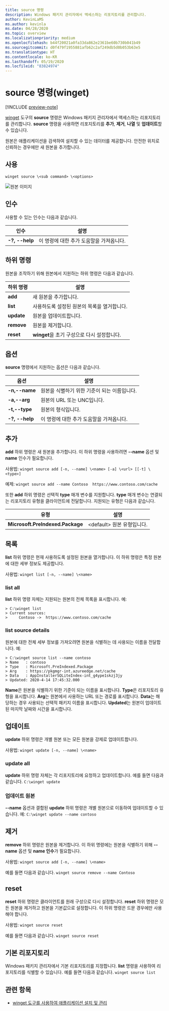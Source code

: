 ```yaml
---
title: source 명령
description: Windows 패키지 관리자에서 액세스하는 리포지토리를 관리합니다.
author: KevinLaMS
ms.author: kevinla
ms.date: 04/28/2020
ms.topic: overview
ms.localizationpriority: medium
ms.openlocfilehash: b44f20021a0fa33da862e2361be60b730b041b49
ms.sourcegitcommit: d0f479f1955881afb62c2af249db5d0b053b63e5
ms.translationtype: HT
ms.contentlocale: ko-KR
ms.lasthandoff: 05/19/2020
ms.locfileid: "83824974"
---
```

# <a name="source-command-winget"></a>source 명령(winget)

[!INCLUDE [preview-note](../../includes/package-manager-preview.md)]

[winget](index.md) 도구의 **source** 명령은 Windows 패키지 관리자에서 액세스하는 리포지토리를 관리합니다. **source** 명령을 사용하면 리포지토리를 **추가**, **제거**, **나열** 및 **업데이트**할 수 있습니다.

원본은 애플리케이션을 검색하여 설치할 수 있는 데이터를 제공합니다. 안전한 위치로 신뢰하는 경우에만 새 원본을 추가합니다.

## <a name="usage"></a>사용

`winget source \<sub command> \<options>`

![원본 이미지](images\source.png)

## <a name="arguments"></a>인수

사용할 수 있는 인수는 다음과 같습니다.

| 인수  | 설명 |
|--------------|-------------|
| **-?, --help** |  이 명령에 대한 추가 도움말을 가져옵니다. |

## <a name="sub-commands"></a>하위 명령

원본을 조작하기 위해 원본에서 지원하는 하위 명령은 다음과 같습니다.

| 하위 명령  | 설명 |
|--------------|-------------|
|  **add** |  새 원본을 추가합니다. |
|  **list** | 사용하도록 설정된 원본의 목록을 열거합니다. |
|  **update** | 원본을 업데이트합니다. |
|  **remove** | 원본을 제거합니다. |
|  **reset** | **winget**을 초기 구성으로 다시 설정합니다.  |

## <a name="options"></a>옵션

**source** 명령에서 지원하는 옵션은 다음과 같습니다.

| 옵션  | 설명 |
|--------------|-------------|
|  **-n,--name** | 원본을 식별하기 위한 기준이 되는 이름입니다. |
|  **-a,--arg** | 원본의 URL 또는 UNC입니다. |
|  **-t,--type** | 원본의 형식입니다. |
| **-?, --help** |  이 명령에 대한 추가 도움말을 가져옵니다. |

## <a name="add"></a>추가

**add** 하위 명령은 새 원본을 추가합니다. 이 하위 명령을 사용하려면 **--name** 옵션 및 **name** 인수가 필요합니다.

사용법: `winget source add [-n, --name] \<name> [-a] \<url> [[-t] \<type>]`

예제: `winget source add --name Contoso  https://www.contoso.com/cache`

또한 **add** 하위 명령은 선택적 **type** 매개 변수를 지원합니다. **type** 매개 변수는 연결되는 리포지토리 유형을 클라이언트에 전달합니다. 지원되는 유형은 다음과 같습니다.

| 유형  | 설명 |
|--------------|-------------|
| **Microsoft.PreIndexed.Package** | \<default> 원본 유형입니다. |

## <a name="list"></a>목록

**list** 하위 명령은 현재 사용하도록 설정된 원본을 열거합니다. 이 하위 명령은 특정 원본에 대한 세부 정보도 제공합니다.

사용법: `winget list [-n, --name] \<name>`

### <a name="list-all"></a>list all

**list** 하위 명령 자체는 지원되는 원본의 전체 목록을 표시합니다. 예:

```CMD
> C:\winget list
> Current sources:
>     Contoso ->  https://www.contoso.com/cache
```

### <a name="list-source-details"></a>list source details

원본에 대한 전체 세부 정보를 가져오려면 원본을 식별하는 데 사용되는 이름을 전달합니다. 예:

```CMD
> C:\winget source list --name contoso  
> Name   : contoso  
> Type   : Microsoft.PreIndexed.Package  
> Arg    : https://pkgmgr-int.azureedge.net/cache  
> Data   : AppInstallerSQLiteIndex-int_g4ype1skzj3jy  
> Updated: 2020-4-14 17:45:32.000
```

**Name**은 원본을 식별하기 위한 기준이 되는 이름을 표시합니다.
**Type**은 리포지토리 유형을 표시합니다.
**Arg**는 원본에서 사용하는 URL 또는 경로를 표시합니다.
**Data**는 해당하는 경우 사용되는 선택적 패키지 이름을 표시합니다.
**Updated**는 원본이 업데이트된 마지막 날짜와 시간을 표시합니다.

## <a name="update"></a>업데이트

**update** 하위 명령은 개별 원본 또는 모든 원본을 강제로 업데이트합니다.

사용법: `winget update [-n, --name] \<name>`

### <a name="update-all"></a>update all

**update** 하위 명령 자체는 각 리포지토리에 요청하고 업데이트합니다. 예를 들면 다음과 같습니다. `C:\winget update`

### <a name="update-source"></a>업데이트 원본

**--name** 옵션과 결합된 **update** 하위 명령은 개별 원본으로 이동하여 업데이트할 수 있습니다. 예: `C:\winget update --name contoso`

## <a name="remove"></a>제거

**remove** 하위 명령은 원본을 제거합니다. 이 하위 명령에는 원본을 식별하기 위해  **--name** 옵션 및 **name 인수**가 필요합니다.

사용법: `winget source add [-n, --name] \<name>`

예를 들면 다음과 같습니다. `winget source remove --name Contoso`

## <a name="reset"></a>reset

**reset** 하위 명령은 클라이언트를 원래 구성으로 다시 설정합니다. **reset** 하위 명령은 모든 원본을 제거하고 원본을 기본값으로 설정합니다. 이 하위 명령은 드문 경우에만 사용해야 합니다.

사용법: `winget source reset`

예를 들면 다음과 같습니다. `winget source reset`

## <a name="default-repository"></a>기본 리포지토리

Windows 패키지 관리자에서 기본 리포지토리를 지정합니다. **list** 명령을 사용하여 리포지토리를 식별할 수 있습니다. 예를 들면 다음과 같습니다. `winget source list`

## <a name="related-topics"></a>관련 항목

* [winget 도구를 사용하여 애플리케이션 설치 및 관리](index.md)
